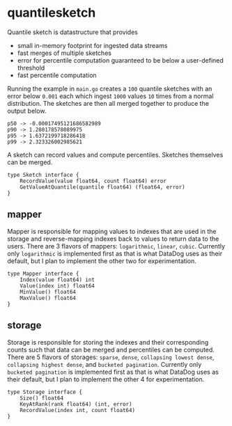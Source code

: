 # quantilesketch

Quantile sketch is datastructure that provides
* small in-memory footprint for ingested data streams
* fast merges of multiple sketches
* error for percentile computation guaranteed to be below a user-defined threshold
* fast percentile computation

Running the example in `main.go` creates a `100` quantile sketches with an error below `0.001` each which ingest `1000` values `10` times from a normal distribution. The sketches are then all merged together to produce the output below.
```
p50 -> -0.00017495121686582989
p90 -> 1.280178578089975
p95 -> 1.6372199718286418
p99 -> 2.323326002985621
```

A sketch can record values and compute percentiles. Sketches themselves can be merged.
```
type Sketch interface {
	RecordValue(value float64, count float64) error
	GetValueAtQuantile(quantile float64) (float64, error)
}
```

## mapper
Mapper is responsible for mapping values to indexes that are used in the storage and reverse-mapping indexes back to values to return data to the users. There are 3 flavors of mappers: `logarithmic`, `linear`, `cubic`. Currently only `logarithmic` is implemented first as that is what DataDog uses as their default, but I plan to implement the other two for experimentation.
```
type Mapper interface {
	Index(value float64) int
	Value(index int) float64
	MinValue() float64
	MaxValue() float64
}
```

## storage
Storage is responsible for storing the indexes and their corresponding counts such that data can be merged and percentiles can be computed. There are 5 flavors of storages: `sparse`, `dense`, `collapsing lowest dense`, `collapsing highest dense`, and `bucketed pagination`. Currently only `bucketed pagination` is implemented first as that is what DataDog uses as their default, but I plan to implement the other 4 for experimentation.
```
type Storage interface {
	Size() float64
	KeyAtRank(rank float64) (int, error)
	RecordValue(index int, count float64)
}
```

